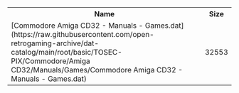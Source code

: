 <table>
<tr><th>Name</th><th>Size</th></tr>
<tr><td>[Commodore Amiga CD32 - Manuals - Games.dat](https://raw.githubusercontent.com/open-retrogaming-archive/dat-catalog/main/root/basic/TOSEC-PIX/Commodore/Amiga CD32/Manuals/Games/Commodore Amiga CD32 - Manuals - Games.dat)</td><td>32553</td></tr>
</table>
